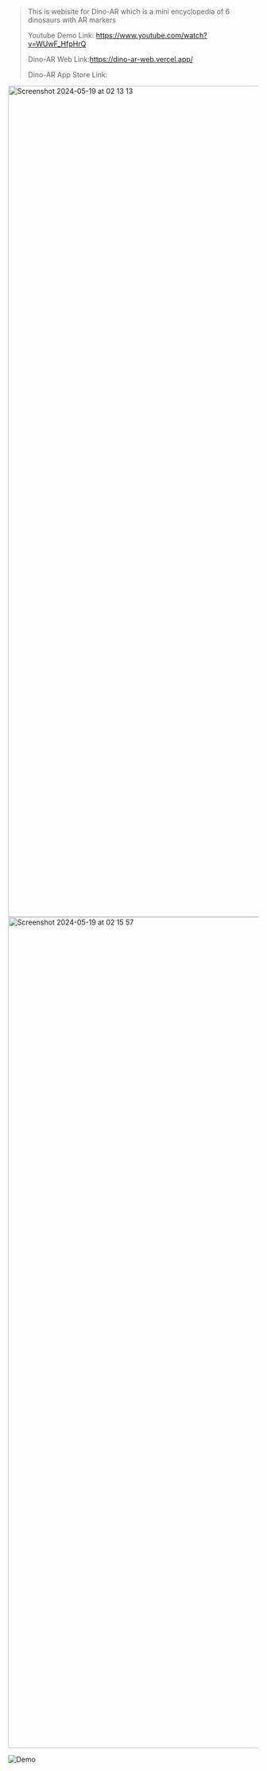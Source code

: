 >This is webisite for Dino-AR which is a mini encyclopedia of 6 dinosaurs with AR markers 
>>
>Youtube Demo Link: https://www.youtube.com/watch?v=WUwF_HfpHrQ
>>
>Dino-AR Web Link:https://dino-ar-web.vercel.app/
>>
>Dino-AR App Store Link:
>>

<img width="1670" alt="Screenshot 2024-05-19 at 02 13 13" src="https://github.com/KOTTAGENVH/Dino-AR-WEB/assets/87430226/d8f6eceb-8763-432a-ac90-637bcd49bccf">

<img width="1670" alt="Screenshot 2024-05-19 at 02 15 57" src="https://github.com/KOTTAGENVH/Dino-AR-WEB/assets/87430226/214a7451-e7b9-4c43-ad94-aeec73358943">

![Demo](https://github.com/KOTTAGENVH/Dino-AR-WEB/assets/87430226/ae0c9639-e931-4be7-a0a9-a4aaa7c6beca)
